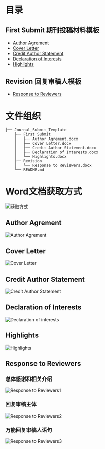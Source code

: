 # 目录
## First Submit 期刊投稿材料模板
- [Author Agrement](#author-agrement)
- [Cover Letter](#cover-letter)
- [Credit Author Statement](#credit-author-statement)
- [Declaration of Interests](#declaration-of-interests)
- [Highlights](#highlights)

## Revision 回复审稿人模板
- [Response to Reviewers](#response-to-reviewers)

# 文件组织
```
├── Journal_Submit_Template
    ├── First Submit                              
    │   ├── Author Agrement.docx 
    │   ├── Cover Letter.docx 
    │   ├── Credit Author Statement.docx 
    │   ├── Declaration of Interests.docx 
    │   └── Highlights.docx 
    ├── Revision                              
    │   └── Response to Reviewers.docx
    └── README.md      
```

# Word文档获取方式
![获取方式](%E8%8E%B7%E5%8F%96%E6%96%B9%E5%BC%8F.png)


## Author Agrement
![Author Agrement](./Author%20Agrement.png)

## Cover Letter
![Cover Letter](./Cover%20Letter.png)

## Credit Author Statement
![Credit Author Statement](./Credit%20Author%20Statement.png)

## Declaration of Interests
![Declaration of interests](./Declaration%20of%20interests.png)

## Highlights
![Highlights](./Highlights.png)

## Response to Reviewers

### 总体感谢和相关介绍
![Response to Reviewers1](./Response%20to%20Reviewers1.png)

### 回复审稿主体
![Response to Reviewers2](./Response%20to%20Reviewers2.png)

### 万能回复审稿人语句
![Response to Reviewers3](./Response%20to%20Reviewers3.png)